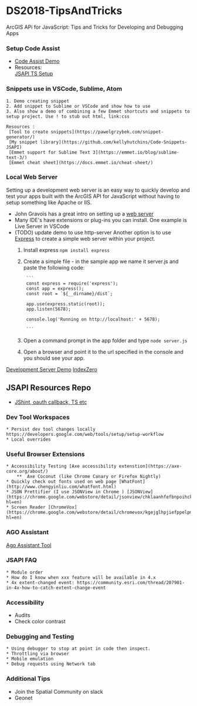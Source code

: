 # DS2018-TipsAndTricks
ArcGIS APi for JavaScript: Tips and Tricks for Developing and Debugging Apps 

### Setup Code Assist 
  * [Code Assist Demo](CodeAssistDemos/javascript-demo/README.md)    
  * Resources:    
    [JSAPI TS Setup](https://developers.arcgis.com/javascript/latest/guide/typescript-setup/index.html)

### Snippets use in VSCode, Sublime, Atom

    1. Demo creating snippet 
    2. Add snippet to Sublime or VSCode and show how to use 
    3. Also show a demo of combining a few Emmet shortcuts and snippets to setup project. Use ! to stub out html, link:css

    Resources :
     [Tool to create snippets](https://pawelgrzybek.com/snippet-generator/)
     [My snippet library](https://github.com/kellyhutchins/Code-Snippets-JSAPI)
     [Emmet support for Sublime Text 3](https://emmet.io/blog/sublime-text-3/)
     [Emmet cheat sheet](https://docs.emmet.io/cheat-sheet/)
  

### Local Web Server 

Setting up a development web server is an easy way to quickly develop and test your apps built with the ArcGIS API for JavaScript without having to setup something like Apache or IIS. 

* John Gravois has a great intro on setting up a [web server](https://gist.github.com/jgravois/5e73b56fa7756fd00b89)
* Many IDE's have extensions or plug-ins you can install. One example is Live Server in VSCode
* (TODO) update demo to use http-server Another option is to use [Express](https://developer.mozilla.org/en-US/docs/Learn/Server-side/Express_Nodejs/development_environment) to create a simple web server within your project. 
    1. Install express
            ```
            npm install express
            ```
    2. Create a simple file - in the sample app we name it server.js and paste the following code: 

            ```
            const express = require('express');
            const app = express();
            const root = `${__dirname}/dist`;

            app.use(express.static(root));
            app.listen(5678);

            console.log('Running on http://localhost:' + 5678);

            ```
    3. Open a command prompt in the app folder and type ``` node server.js ```
    4. Open a browser and point it to the url specified in the console and you should see your app.

[Development Server Demo](Developm/Express)
[IndexZero](https://github.com/indexzero/http-server)

## JSAPI Resources Repo
* [JShint, oauth callback, TS etc](https://github.com/Esri/jsapi-resources)

### Dev Tool Workspaces 
    * Persist dev tool changes locally https://developers.google.com/web/tools/setup/setup-workflow
    * Local overrides 

### Useful Browser Extensions 
    * Accessibility Testing [Axe accessibility extenstion](https://axe-core.org/about/) 
        **  Axe Coconut (like Chrome Canary or Firefox Nightly)
    * Quickly check out fonts used on web page [WhatFont](http://www.chengyinliu.com/whatfont.html)
    * JSON Prettifier (I use JSONView in Chrome ) [JSONView](https://chrome.google.com/webstore/detail/jsonview/chklaanhfefbnpoihckbnefhakgolnmc?hl=en)
    * Screen Reader [ChromeVox](https://chrome.google.com/webstore/detail/chromevox/kgejglhpjiefppelpmljglcjbhoiplfn?hl=en)

### AGO Assistant 
[Ago Assistant Tool](https://ago-assistant.esri.com/)
### JSAPI FAQ
    * Module order 
    * How do I know when xxx feature will be available in 4.x
    * 4x extent-changed event: https://community.esri.com/thread/207901-in-4x-how-to-catch-extent-change-event

### Accessibility 
 * Audits 
 * Check color contrast 
### Debugging and Testing
    * Using debugger to stop at point in code then inspect. 
    * Throttling via browser
    * Mobile emulation 
    * Debug requests using Network tab 
    
   ### Additional Tips
   * Join the Spatial Community on slack
   * Geonet

